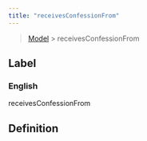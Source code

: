 ```yaml
---
title: "receivesConfessionFrom"
---
```


> [Model](./../) > receivesConfessionFrom

## Label

### English
receivesConfessionFrom


## Definition



    
